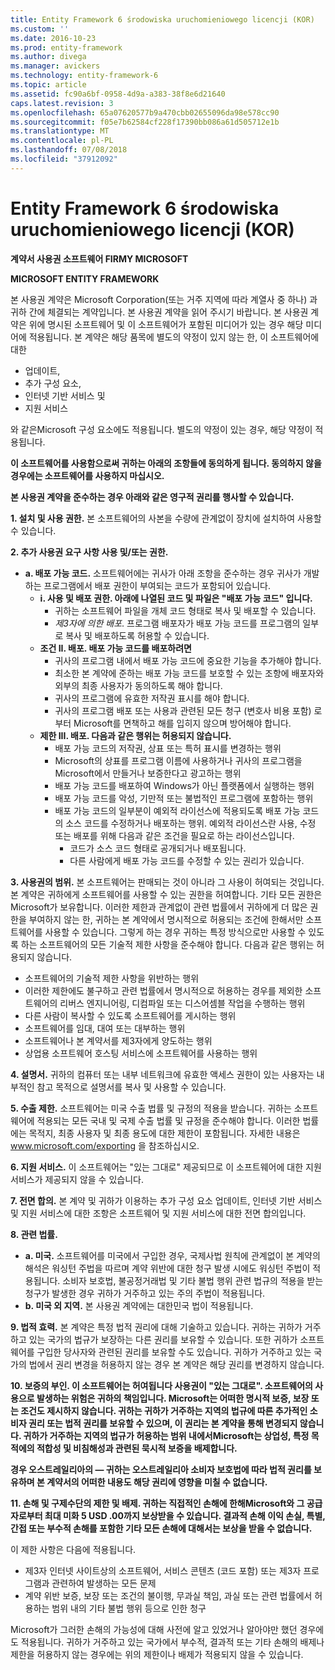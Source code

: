 ```yaml
---
title: Entity Framework 6 środowiska uruchomieniowego licencji (KOR)
ms.custom: ''
ms.date: 2016-10-23
ms.prod: entity-framework
ms.author: divega
ms.manager: avickers
ms.technology: entity-framework-6
ms.topic: article
ms.assetid: fc90a6bf-0958-4d9a-a383-38f8e6d21640
caps.latest.revision: 3
ms.openlocfilehash: 65a07620577b9a470cbb02655096da98e578cc90
ms.sourcegitcommit: f05e7b62584cf228f17390bb086a61d505712e1b
ms.translationtype: MT
ms.contentlocale: pl-PL
ms.lasthandoff: 07/08/2018
ms.locfileid: "37912092"
---
```

# <a name="entity-framework-6-runtime-license-kor"></a>Entity Framework 6 środowiska uruchomieniowego licencji (KOR)
**계약서 사용권 소프트웨어 FIRMY MICROSOFT**

**MICROSOFT ENTITY FRAMEWORK**

본 사용권 계약은 Microsoft Corporation(또는 거주 지역에 따라 계열사 중 하나) 과 귀하 간에 체결되는 계약입니다. 본 사용권 계약을 읽어 주시기 바랍니다. 본 사용권 계약은 위에 명시된 소프트웨어 및 이 소프트웨어가 포함된 미디어가 있는 경우 해당 미디어에 적용됩니다. 본 계약은 해당 품목에 별도의 약정이 있지 않는 한, 이 소프트웨어에 대한

-   업데이트,
-   추가 구성 요소,
-   인터넷 기반 서비스 및
-   지원 서비스

와 같은Microsoft 구성 요소에도 적용됩니다. 별도의 약정이 있는 경우, 해당 약정이 적용됩니다.

**이 소프트웨어를 사용함으로써 귀하는 아래의 조항들에 동의하게 됩니다. 동의하지 않을 경우에는 소프트웨어를 사용하지 마십시오.**

**본 사용권 계약을 준수하는 경우 아래와 같은 영구적 권리를 행사할 수 있습니다.**

**1. 설치 및 사용 권한.** 본 소프트웨어의 사본을 수량에 관계없이 장치에 설치하여 사용할 수 있습니다.

**2. 추가 사용권 요구 사항 사용 및/또는 권한.**

-   **a. 배포 가능 코드.** 소프트웨어에는 귀사가 아래 조항을 준수하는 경우 귀사가 개발하는 프로그램에서 배포 권한이 부여되는 코드가 포함되어 있습니다.
    -   **i. 사용 및 배포 권한. 아래에 나열된 코드 및 파일은 "배포 가능 코드" 입니다.**
        -   귀하는 소프트웨어 파일을 개체 코드 형태로 복사 및 배포할 수 있습니다.
        -   *제3자에 의한 배포*. 프로그램 배포자가 배포 가능 코드를 프로그램의 일부로 복사 및 배포하도록 허용할 수 있습니다.
    -   **조건 II. 배포. 배포 가능 코드를 배포하려면**
        -   귀사의 프로그램 내에서 배포 가능 코드에 중요한 기능을 추가해야 합니다.
        -   최소한 본 계약에 준하는 배포 가능 코드를 보호할 수 있는 조항에 배포자와 외부의 최종 사용자가 동의하도록 해야 합니다.
        -   귀사의 프로그램에 유효한 저작권 표시를 해야 합니다.
        -   귀사의 프로그램 배포 또는 사용과 관련된 모든 청구 (변호사 비용 포함) 로부터 Microsoft를 면책하고 해를 입히지 않으며 방어해야 합니다.
    -   **제한 III. 배포. 다음과 같은 행위는 허용되지 않습니다.**
        -   배포 가능 코드의 저작권, 상표 또는 특허 표시를 변경하는 행위
        -   Microsoft의 상표를 프로그램 이름에 사용하거나 귀사의 프로그램을Microsoft에서 만들거나 보증한다고 광고하는 행위
        -   배포 가능 코드를 배포하여 Windows가 아닌 플랫폼에서 실행하는 행위
        -   배포 가능 코드를 악성, 기만적 또는 불법적인 프로그램에 포함하는 행위
        -   배포 가능 코드의 일부분이 예외적 라이선스에 적용되도록 배포 가능 코드의 소스 코드를 수정하거나 배포하는 행위. 예외적 라이선스란 사용, 수정 또는 배포를 위해 다음과 같은 조건을 필요로 하는 라이선스입니다.
            -   코드가 소스 코드 형태로 공개되거나 배포됩니다.
            -   다른 사람에게 배포 가능 코드를 수정할 수 있는 권리가 있습니다.

**3. 사용권의 범위.** 본 소프트웨어는 판매되는 것이 아니라 그 사용이 허여되는 것입니다. 본 계약은 귀하에게 소프트웨어를 사용할 수 있는 권한을 허여합니다. 기타 모든 권한은Microsoft가 보유합니다. 이러한 제한과 관계없이 관련 법률에서 귀하에게 더 많은 권한을 부여하지 않는 한, 귀하는 본 계약에서 명시적으로 허용되는 조건에 한해서만 소프트웨어를 사용할 수 있습니다. 그렇게 하는 경우 귀하는 특정 방식으로만 사용할 수 있도록 하는 소프트웨어의 모든 기술적 제한 사항을 준수해야 합니다. 다음과 같은 행위는 허용되지 않습니다.

-   소프트웨어의 기술적 제한 사항을 위반하는 행위
-   이러한 제한에도 불구하고 관련 법률에서 명시적으로 허용하는 경우를 제외한 소프트웨어의 리버스 엔지니어링, 디컴파일 또는 디스어셈블 작업을 수행하는 행위
-   다른 사람이 복사할 수 있도록 소프트웨어를 게시하는 행위
-   소프트웨어를 임대, 대여 또는 대부하는 행위
-   소프트웨어나 본 계약서를 제3자에게 양도하는 행위
-   상업용 소프트웨어 호스팅 서비스에 소프트웨어를 사용하는 행위

**4. 설명서.** 귀하의 컴퓨터 또는 내부 네트워크에 유효한 액세스 권한이 있는 사용자는 내부적인 참고 목적으로 설명서를 복사 및 사용할 수 있습니다.

**5. 수출 제한.** 소프트웨어는 미국 수출 법률 및 규정의 적용을 받습니다. 귀하는 소프트웨어에 적용되는 모든 국내 및 국제 수출 법률 및 규정을 준수해야 합니다. 이러한 법률에는 목적지, 최종 사용자 및 최종 용도에 대한 제한이 포함됩니다. 자세한 내용은 www.microsoft.com/exporting 을 참조하십시오.

**6. 지원 서비스.** 이 소프트웨어는 "있는 그대로" 제공되므로 이 소프트웨어에 대한 지원 서비스가 제공되지 않을 수 있습니다.

**7. 전면 합의.** 본 계약 및 귀하가 이용하는 추가 구성 요소 업데이트, 인터넷 기반 서비스 및 지원 서비스에 대한 조항은 소프트웨어 및 지원 서비스에 대한 전면 합의입니다.

**8. 관련 법률.**

-   **a. 미국.** 소프트웨어를 미국에서 구입한 경우, 국제사법 원칙에 관계없이 본 계약의 해석은 워싱턴 주법을 따르며 계약 위반에 대한 청구 발생 시에도 워싱턴 주법이 적용됩니다. 소비자 보호법, 불공정거래법 및 기타 불법 행위 관련 법규의 적용을 받는 청구가 발생한 경우 귀하가 거주하고 있는 주의 주법이 적용됩니다.
-   **b. 미국 외 지역.** 본 사용권 계약에는 대한민국 법이 적용됩니다.

**9. 법적 효력.** 본 계약은 특정 법적 권리에 대해 기술하고 있습니다. 귀하는 귀하가 거주하고 있는 국가의 법규가 보장하는 다른 권리를 보유할 수 있습니다. 또한 귀하가 소프트웨어를 구입한 당사자와 관련된 권리를 보유할 수도 있습니다. 귀하가 거주하고 있는 국가의 법에서 권리 변경을 허용하지 않는 경우 본 계약은 해당 권리를 변경하지 않습니다.

**10. 보증의 부인. 이 소프트웨어는 허여됩니다 사용권이 "있는 그대로". 소프트웨어의 사용으로 발생하는 위험은 귀하의 책임입니다. Microsoft는 어떠한 명시적 보증, 보장 또는 조건도 제시하지 않습니다. 귀하는 귀하가 거주하는 지역의 법규에 따른 추가적인 소비자 권리 또는 법적 권리를 보유할 수 있으며, 이 권리는 본 계약을 통해 변경되지 않습니다. 귀하가 거주하는 지역의 법규가 허용하는 범위 내에서Microsoft는 상업성, 특정 목적에의 적합성 및 비침해성과 관련된 묵시적 보증을 배제합니다.**

**경우 오스트레일리아의 — 귀하는 오스트레일리아 소비자 보호법에 따라 법적 권리를 보유하며 본 계약서의 어떠한 내용도 해당 권리에 영향을 미칠 수 없습니다.**

**11. 손해 및 구제수단의 제한 및 배제. 귀하는 직접적인 손해에 한해Microsoft와 그 공급자로부터 최대 미화 5 USD .00까지 보상받을 수 있습니다. 결과적 손해 이익 손실, 특별, 간접 또는 부수적 손해를 포함한 기타 모든 손해에 대해서는 보상을 받을 수 없습니다.**

이 제한 사항은 다음에 적용됩니다.

-   제3자 인터넷 사이트상의 소프트웨어, 서비스 콘텐츠 (코드 포함) 또는 제3자 프로그램과 관련하여 발생하는 모든 문제
-   계약 위반 보증, 보장 또는 조건의 불이행, 무과실 책임, 과실 또는 관련 법률에서 허용하는 범위 내의 기타 불법 행위 등으로 인한 청구

Microsoft가 그러한 손해의 가능성에 대해 사전에 알고 있었거나 알아야만 했던 경우에도 적용됩니다. 귀하가 거주하고 있는 국가에서 부수적, 결과적 또는 기타 손해의 배제나 제한을 허용하지 않는 경우에는 위의 제한이나 배제가 적용되지 않을 수 있습니다.
